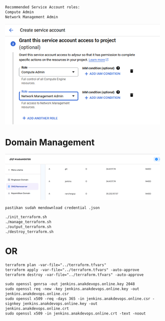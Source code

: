 ```
Recommended Service Account roles:
Compute Admin
Network Management Admin
```
![image](serviceaccount.png)


# Domain Management


![image](inputdomain.png)

```
pastikan sudah mendownload credential .json
```


```
./init_terraform.sh
./manage_terraform.sh
./output_terraform.sh
./destroy_terraform.sh
```


# OR

```
terraform plan -var-file="../terraform.tfvars"
terraform apply -var-file="../terraform.tfvars" -auto-approve
terraform destroy -var-file="../terraform.tfvars" -auto-approve
```


```
sudo openssl genrsa -out jenkins.anakdevops.online.key 2048
sudo openssl req -new -key jenkins.anakdevops.online.key -out jenkins.anakdevops.online.csr
sudo openssl x509 -req -days 365 -in jenkins.anakdevops.online.csr -signkey jenkins.anakdevops.online.key -out jenkins.anakdevops.online.crt
sudo openssl x509 -in jenkins.anakdevops.online.crt -text -noout
```

[def]: inputdoamin.png